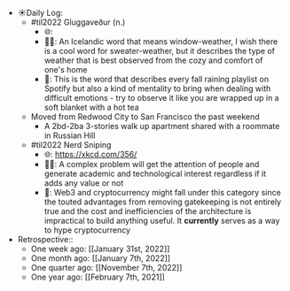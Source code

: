 - ☀️Daily Log:
    - #til2022 Gluggaveður (n.)
        - 🌐:
        - 💁‍♂️: An Icelandic word that means window-weather, I wish there is a cool word for sweater-weather, but it describes the type of weather that is best observed from the cozy and comfort of one's home
        - 🤔: This is the word that describes every fall raining playlist on Spotify but also a kind of mentality to bring when dealing with difficult emotions - try to observe it like you are wrapped up in a soft blanket with a hot tea
    - Moved from Redwood City to San Francisco the past weekend
        - A 2bd-2ba 3-stories walk up apartment shared with a roommate in Russian Hill
    - #til2022 Nerd Sniping
        - 🌐: https://xkcd.com/356/
        - 💁‍♂️: A complex problem will get the attention of people and generate academic and technological interest regardless if it adds any value or not
        - 🤔: Web3 and cryptocurrency might fall under this category since the touted advantages from removing gatekeeping is not entirely true and the cost and inefficiencies of the architecture is impractical to build anything useful. It __currently__ serves as a way to hype cryptocurrency
- Retrospective::
    - One week ago: [[January 31st, 2022]]
    - One month ago: [[January 7th, 2022]]
    - One quarter ago: [[November 7th, 2022]]
    - One year ago: [[February 7th, 2021]]
